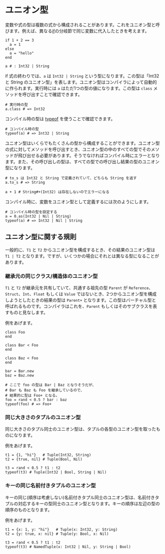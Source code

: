 # ユニオン型

変数や式の型は複数の式から構成されることがあります。これをユニオン型と呼びます。例えば、異なる[if](if.md)の分岐節で同じ変数に代入したときを考えます。

```crystal
if 1 + 2 == 3
  a = 1
else
  a = "hello"
end

a # : Int32 | String
```

if 式の終わりでは、`a` は `Int32 | String` という型になります。この型は「Int32 と String のユニオン型」を表します。ユニオン型はコンパイラによって自動的に作られます。実行時には `a` はただ1つの型の値になります。この型は `class` メソッドを呼び出すことで確認できます。

```crystal
# 実行時の型
a.class # => Int32
```

コンパイル時の型は [typeof](typeof.md) を使うことで確認できます。

```crystal
# コンパイル時の型
typeof(a) # => Int32 | String
```

ユニオン型はいくらでもたくさんの型から構成することができます。ユニオン型の式に対してメソッドを呼び出すとき、ユニオン型の中のすべての型でそのメソッドが飛び出せる必要があります。そうでなければコンパイル時にエラーとなります。また、その呼び出しの型は、すべての型での呼び出し結果の型のユニオン型になります。

```crystal
# to_s は Int32 と String で定義されていて、どちらも String を返す
a.to_s # => String

a + 1 # String#+(Int32) は存在しないのでエラーになる
```

コンパイル時に、変数をユニオン型として定義するには次のようにします。

```crystal
# コンパイル時の型を設定する
a = 0.as(Int32 | Nil | String)
typeof(a) # => Int32 | Nil | String
```

## ユニオン型に関する規則

一般的に、`T1` と `T2` からユニオン型を構成するとき、その結果のユニオン型は `T1 | T2` となります。ですが、いくつかの場合にそれとは異なる型になることがあります。

### 継承元の同じクラス/構造体のユニオン型

`T1` と `T2` が継承元を共有していて、共通する祖先の型 `Parent` が `Reference`、`Struct`、`Int`、`Float` もしくは `Value` ではないとき、2つからユニオン型を構成しようとしたときの結果の型は `Parent+` となります。この型はバーチャル型と呼ばれるものです。コンパイラはこれを、`Parent` もしくはそのサブクラスを表すものと見なします。

例をあげます。

```crystal
class Foo
end

class Bar < Foo
end

class Baz < Foo
end

bar = Bar.new
baz = Baz.new

# ここで foo の型は Bar | Baz となりそうだが、
# Bar も Baz も Foo を継承しているので、
# 結果的に型は Foo+ となる。
foo = rand < 0.5 ? bar : baz
typeof(foo) # => Foo+
```

### 同じ大きさのタプルのユニオン型

同じ大きさのタプル同士のユニオン型は、タプルの各型のユニオン型を取ったものになります。

例をあげます。

```crystal
t1 = {1, "hi"}   # Tuple(Int32, String)
t2 = {true, nil} # Tuple(Bool, Nil)

t3 = rand < 0.5 ? t1 : t2
typeof(t3) # Tuple(Int32 | Bool, String | Nil)
```

### キーの同じ名前付きタプルのユニオン型

キーの同じ(順序は考慮しない)名前付きタプル同士のユニオン型は、名前付きタプルの対応するキーの型同士のユニオン型となります。キーの順序は左辺の型の順序のものとなります。

例をあげます。

```crystal
t1 = {x: 1, y: "hi"}   # Tuple(x: Int32, y: String)
t2 = {y: true, x: nil} # Tuple(y: Bool, x: Nil)

t3 = rand < 0.5 ? t1 : t2
typeof(t3) # NamedTuple(x: Int32 | Nil, y: String | Bool)
```
